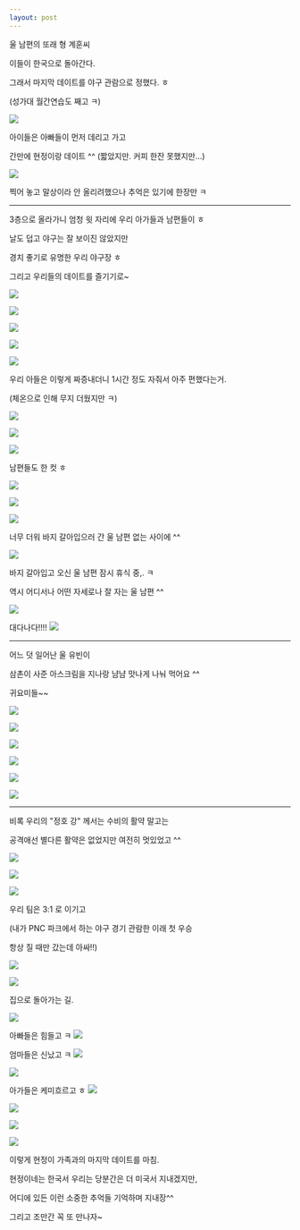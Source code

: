```yaml
---
layout: post
---
```

울 남편의 또래 형 계훈씨

이들이 한국으로 돌아간다.

그래서 마지막 데이트를 야구 관람으로 정했다. ㅎ

(성가대 월간연습도 째고 ㅋ)

![](https://dl.dropboxusercontent.com/u/9792864/%EB%B6%80%EB%81%84.gif)


아이들은 아빠들이 먼저 데리고 가고

간만에 현정이랑 데이트 ^^ (짧았지만. 커피 한잔 못했지만...)

![](https://dl.dropboxusercontent.com/u/9792864/150726%20%ED%98%84%EC%A0%95%EC%9D%B4%EB%84%A4%EB%9E%91%20%EC%95%BC%EA%B5%AC%EB%8D%B0%EC%9D%B4%ED%8A%B8/KakaoTalk_20150726_202642377.jpg)

찍어 놓고 말상이라 안 올리려했으나 추억은 있기에 한장만 ㅋ

---

3층으로 올라가니 엄청 윗 자리에 우리 아가들과 남편들이 ㅎ

날도 덥고 야구는 잘 보이진 않았지만

경치 좋기로 유명한 우리 야구장 ㅎ 

그리고 우리들의 데이트를 즐기기로~

![](https://dl.dropboxusercontent.com/u/9792864/150726%20%ED%98%84%EC%A0%95%EC%9D%B4%EB%84%A4%EB%9E%91%20%EC%95%BC%EA%B5%AC%EB%8D%B0%EC%9D%B4%ED%8A%B8/KakaoTalk_20150726_202640270.jpg)


![](https://dl.dropboxusercontent.com/u/9792864/150726%20%ED%98%84%EC%A0%95%EC%9D%B4%EB%84%A4%EB%9E%91%20%EC%95%BC%EA%B5%AC%EB%8D%B0%EC%9D%B4%ED%8A%B8/KakaoTalk_20150726_202639892.jpg)


![](https://dl.dropboxusercontent.com/u/9792864/150726%20%ED%98%84%EC%A0%95%EC%9D%B4%EB%84%A4%EB%9E%91%20%EC%95%BC%EA%B5%AC%EB%8D%B0%EC%9D%B4%ED%8A%B8/KakaoTalk_20150726_202637724.jpg)


![](https://dl.dropboxusercontent.com/u/9792864/150726%20%ED%98%84%EC%A0%95%EC%9D%B4%EB%84%A4%EB%9E%91%20%EC%95%BC%EA%B5%AC%EB%8D%B0%EC%9D%B4%ED%8A%B8/KakaoTalk_20150726_202634900.jpg)


![](https://dl.dropboxusercontent.com/u/9792864/150726%20%ED%98%84%EC%A0%95%EC%9D%B4%EB%84%A4%EB%9E%91%20%EC%95%BC%EA%B5%AC%EB%8D%B0%EC%9D%B4%ED%8A%B8/KakaoTalk_20150726_202637267.jpg)

우리 아들은 이렇게 짜증내더니 1시간 정도 자줘서 아주 편했다는거.

(체온으로 인해 무지 더웠지만 ㅋ)

![](https://dl.dropboxusercontent.com/u/9792864/150726%20%ED%98%84%EC%A0%95%EC%9D%B4%EB%84%A4%EB%9E%91%20%EC%95%BC%EA%B5%AC%EB%8D%B0%EC%9D%B4%ED%8A%B8/KakaoTalk_20150726_202634705.jpg)


![](https://dl.dropboxusercontent.com/u/9792864/150726%20%ED%98%84%EC%A0%95%EC%9D%B4%EB%84%A4%EB%9E%91%20%EC%95%BC%EA%B5%AC%EB%8D%B0%EC%9D%B4%ED%8A%B8/KakaoTalk_20150726_202632625.jpg)


![](https://dl.dropboxusercontent.com/u/9792864/150726%20%ED%98%84%EC%A0%95%EC%9D%B4%EB%84%A4%EB%9E%91%20%EC%95%BC%EA%B5%AC%EB%8D%B0%EC%9D%B4%ED%8A%B8/KakaoTalk_20150726_202632386.jpg)

남편들도 한 컷 ㅎ

![](https://dl.dropboxusercontent.com/u/9792864/150726%20%ED%98%84%EC%A0%95%EC%9D%B4%EB%84%A4%EB%9E%91%20%EC%95%BC%EA%B5%AC%EB%8D%B0%EC%9D%B4%ED%8A%B8/KakaoTalk_20150726_202428246.jpg)


![](https://dl.dropboxusercontent.com/u/9792864/150726%20%ED%98%84%EC%A0%95%EC%9D%B4%EB%84%A4%EB%9E%91%20%EC%95%BC%EA%B5%AC%EB%8D%B0%EC%9D%B4%ED%8A%B8/KakaoTalk_20150726_202426014.jpg)


![](https://dl.dropboxusercontent.com/u/9792864/150726%20%ED%98%84%EC%A0%95%EC%9D%B4%EB%84%A4%EB%9E%91%20%EC%95%BC%EA%B5%AC%EB%8D%B0%EC%9D%B4%ED%8A%B8/KakaoTalk_20150726_202426423.jpg)

너무 더워 바지 갈아입으러 간 울 남편 없는 사이에 ^^

![](https://dl.dropboxusercontent.com/u/9792864/150726%20%ED%98%84%EC%A0%95%EC%9D%B4%EB%84%A4%EB%9E%91%20%EC%95%BC%EA%B5%AC%EB%8D%B0%EC%9D%B4%ED%8A%B8/KakaoTalk_20150726_202423537.jpg)

바지 갈아입고 오신 울 남편 잠시 휴식 중,. ㅋ

역시 어디서나 어떤 자세로나 잘 자는 울 남편 ^^

![](https://dl.dropboxusercontent.com/u/9792864/150726%20%ED%98%84%EC%A0%95%EC%9D%B4%EB%84%A4%EB%9E%91%20%EC%95%BC%EA%B5%AC%EB%8D%B0%EC%9D%B4%ED%8A%B8/KakaoTalk_20150726_202421039.jpg)


대다나다!!!!
![](https://dl.dropboxusercontent.com/u/9792864/2905754.jpg)


---
어느 덧 일어난 울 유빈이

삼촌이 사준 아스크림을 지나랑 냠냠 맛나게 나눠 먹어요 ^^

귀요미들~~

![](https://dl.dropboxusercontent.com/u/9792864/150726%20%ED%98%84%EC%A0%95%EC%9D%B4%EB%84%A4%EB%9E%91%20%EC%95%BC%EA%B5%AC%EB%8D%B0%EC%9D%B4%ED%8A%B8/KakaoTalk_20150726_202421283.jpg)


![](https://dl.dropboxusercontent.com/u/9792864/150726%20%ED%98%84%EC%A0%95%EC%9D%B4%EB%84%A4%EB%9E%91%20%EC%95%BC%EA%B5%AC%EB%8D%B0%EC%9D%B4%ED%8A%B8/KakaoTalk_20150726_202413416.jpg)


![](https://dl.dropboxusercontent.com/u/9792864/150726%20%ED%98%84%EC%A0%95%EC%9D%B4%EB%84%A4%EB%9E%91%20%EC%95%BC%EA%B5%AC%EB%8D%B0%EC%9D%B4%ED%8A%B8/KakaoTalk_20150726_202416059.jpg)


![](https://dl.dropboxusercontent.com/u/9792864/150726%20%ED%98%84%EC%A0%95%EC%9D%B4%EB%84%A4%EB%9E%91%20%EC%95%BC%EA%B5%AC%EB%8D%B0%EC%9D%B4%ED%8A%B8/KakaoTalk_20150726_202416310.jpg)


![](https://dl.dropboxusercontent.com/u/9792864/150726%20%ED%98%84%EC%A0%95%EC%9D%B4%EB%84%A4%EB%9E%91%20%EC%95%BC%EA%B5%AC%EB%8D%B0%EC%9D%B4%ED%8A%B8/KakaoTalk_20150726_202418471.jpg)


![](https://dl.dropboxusercontent.com/u/9792864/150726%20%ED%98%84%EC%A0%95%EC%9D%B4%EB%84%A4%EB%9E%91%20%EC%95%BC%EA%B5%AC%EB%8D%B0%EC%9D%B4%ED%8A%B8/KakaoTalk_20150726_202418616.jpg)


---

비록 우리의 "정호 강" 께서는 수비의 활약 말고는 

공격애선 별다른 활약은 없었지만 여전히 멋있었고 ^^

![](https://dl.dropboxusercontent.com/u/9792864/150726%20%ED%98%84%EC%A0%95%EC%9D%B4%EB%84%A4%EB%9E%91%20%EC%95%BC%EA%B5%AC%EB%8D%B0%EC%9D%B4%ED%8A%B8/KakaoTalk_20150726_203239181.jpg)


![](https://dl.dropboxusercontent.com/u/9792864/150726%20%ED%98%84%EC%A0%95%EC%9D%B4%EB%84%A4%EB%9E%91%20%EC%95%BC%EA%B5%AC%EB%8D%B0%EC%9D%B4%ED%8A%B8/KakaoTalk_20150726_203239301.jpg)


![](https://dl.dropboxusercontent.com/u/9792864/150726%20%ED%98%84%EC%A0%95%EC%9D%B4%EB%84%A4%EB%9E%91%20%EC%95%BC%EA%B5%AC%EB%8D%B0%EC%9D%B4%ED%8A%B8/KakaoTalk_20150726_203242232.jpg)


우리 팀은 3:1 로 이기고

(내가 PNC 파크에서 하는 야구 경기 관람한 이래 첫 우승

항상 질 때만 갔는데 아싸!!)

![](https://dl.dropboxusercontent.com/u/9792864/150726%20%ED%98%84%EC%A0%95%EC%9D%B4%EB%84%A4%EB%9E%91%20%EC%95%BC%EA%B5%AC%EB%8D%B0%EC%9D%B4%ED%8A%B8/KakaoTalk_20150726_203236844.jpg)


![](https://dl.dropboxusercontent.com/u/9792864/150726%20%ED%98%84%EC%A0%95%EC%9D%B4%EB%84%A4%EB%9E%91%20%EC%95%BC%EA%B5%AC%EB%8D%B0%EC%9D%B4%ED%8A%B8/KakaoTalk_20150726_203236877.jpg)


집으로 돌아가는 길. 

![](https://dl.dropboxusercontent.com/u/9792864/150726%20%ED%98%84%EC%A0%95%EC%9D%B4%EB%84%A4%EB%9E%91%20%EC%95%BC%EA%B5%AC%EB%8D%B0%EC%9D%B4%ED%8A%B8/KakaoTalk_20150726_203242263.jpg)


아빠들은 힘들고 ㅋ
![](https://dl.dropboxusercontent.com/u/9792864/150726%20%ED%98%84%EC%A0%95%EC%9D%B4%EB%84%A4%EB%9E%91%20%EC%95%BC%EA%B5%AC%EB%8D%B0%EC%9D%B4%ED%8A%B8/KakaoTalk_20150726_202408382.jpg)


엄마들은 신났고 ㅋ
![](https://dl.dropboxusercontent.com/u/9792864/150726%20%ED%98%84%EC%A0%95%EC%9D%B4%EB%84%A4%EB%9E%91%20%EC%95%BC%EA%B5%AC%EB%8D%B0%EC%9D%B4%ED%8A%B8/KakaoTalk_20150726_202406374.jpg)


![](https://dl.dropboxusercontent.com/u/9792864/150726%20%ED%98%84%EC%A0%95%EC%9D%B4%EB%84%A4%EB%9E%91%20%EC%95%BC%EA%B5%AC%EB%8D%B0%EC%9D%B4%ED%8A%B8/KakaoTalk_20150726_202406663.jpg)


아가들은 케미흐르고 ㅎ
![](https://dl.dropboxusercontent.com/u/9792864/150726%20%ED%98%84%EC%A0%95%EC%9D%B4%EB%84%A4%EB%9E%91%20%EC%95%BC%EA%B5%AC%EB%8D%B0%EC%9D%B4%ED%8A%B8/KakaoTalk_20150726_202408946.jpg)


![](https://dl.dropboxusercontent.com/u/9792864/150726%20%ED%98%84%EC%A0%95%EC%9D%B4%EB%84%A4%EB%9E%91%20%EC%95%BC%EA%B5%AC%EB%8D%B0%EC%9D%B4%ED%8A%B8/KakaoTalk_20150726_202410930.jpg)


![](https://dl.dropboxusercontent.com/u/9792864/150726%20%ED%98%84%EC%A0%95%EC%9D%B4%EB%84%A4%EB%9E%91%20%EC%95%BC%EA%B5%AC%EB%8D%B0%EC%9D%B4%ED%8A%B8/KakaoTalk_20150726_202411738.jpg)


![](https://dl.dropboxusercontent.com/u/9792864/150726%20%ED%98%84%EC%A0%95%EC%9D%B4%EB%84%A4%EB%9E%91%20%EC%95%BC%EA%B5%AC%EB%8D%B0%EC%9D%B4%ED%8A%B8/KakaoTalk_20150726_202414060.jpg)


이렇게 현정이 가족과의 마지막 데이트를 마침.

현정이네는 한국서 우리는 당분간은 더 미국서 지내겠지만,

어디에 있든 이런 소중한 추억들 기억하며 지내장^^

그리고 조만간 꼭 또 만나자~ 